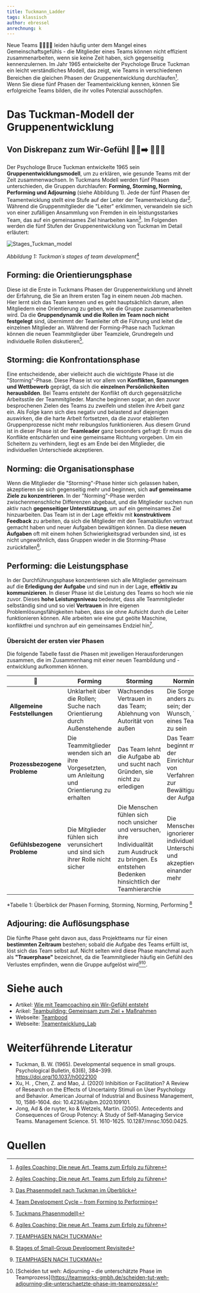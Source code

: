 ```yaml
---
title: Tuckmann_Ladder
tags: klassisch
author: ebressel
anrechnung: k 
---
```


Neue Teams :family_man_man_girl_boy: leiden häufig unter dem Mangel eines Gemeinschaftsgefühls - die Mitglieder eines Teams können nicht effizient zusammenarbeiten, wenn sie keine Zeit haben, sich gegenseitig kennenzulernen. Im Jahr 1965 entwickelte der Psychologe Bruce Tuckman ein leicht verständliches Modell, das zeigt, wie Teams in verschiedenen Bereichen die gleichen Phasen der Gruppenentwicklung durchlaufen[^1]. Wenn Sie diese fünf Phasen der Teamentwicklung kennen, können Sie erfolgreiche Teams bilden, die ihr volles Potenzial ausschöpfen.

# Das Tuckman-Modell der Gruppenentwicklung
## Von Diskrepanz zum Wir-Gefühl  :ng_man::arrow_right: :people_holding_hands:

Der Psychologe Bruce Tuckman entwickelte 1965 sein **Gruppenentwicklungsmodell**, um zu erklären, wie gesunde Teams mit der Zeit zusammenwachsen. In Tuckmans Modell werden fünf
Phasen unterschieden, die Gruppen durchlaufen: **Forming, Storming, Norming, Performing und Adjourning** (siehe Abbildung 1). Jede der fünf Phasen der Teamentwicklung stellt eine Stufe auf der Leiter der Teamentwicklung dar[^1]. Während die Gruppenmitglieder die "Leiter" erklimmen, verwandeln sie sich von einer zufälligen Ansammlung von Fremden in ein leistungsstarkes Team, das auf ein gemeinsames Ziel hinarbeiten kann[^2]. Im Folgenden werden die fünf Stufen der Gruppenentwicklung von Tuckman im Detail erläutert:

![Stages_Tuckman_model](https://user-images.githubusercontent.com/92668932/143244002-85eb062a-88a5-4d62-a6bd-6aa6eec4b78a.png)

*Abbildung 1: Tuckman´s stages of team development*[^3]

## Forming: die Orientierungsphase

Diese ist die Erste in Tuckmans Phasen der Gruppenentwicklung und ähnelt der Erfahrung, die Sie an Ihrem ersten Tag in einem neuen Job machen. Hier lernt
sich das Team kennen und es geht hauptsächlich darum, allen Mitgliedern eine Orientierung zu geben, wie die Gruppe zusammenarbeiten wird. Da die **Gruppendynamik und die Rollen im Team noch nicht festgelegt** sind, übernimmt der Teamleiter oft die Führung und leitet die einzelnen Mitglieder an. Während der Forming-Phase nach Tuckman können die neuen
Teammitglieder über Teamziele, Grundregeln und individuelle Rollen diskutieren[^4]. 

## Storming: die Konfrontationsphase

Eine entscheidende, aber vielleicht auch die wichtigste Phase ist die "Storming"-Phase. Diese Phase ist vor allem von **Konflikten, Spannungen und Wettbewerb** geprägt, da sich die **einzelnen Persönlichkeiten herausbilden**. Bei Teams entsteht der Konflikt oft durch gegensätzliche Arbeitsstile der Teammitglieder. Manche beginnen sogar, an den zuvor
besprochenen Zielen des Teams zu zweifeln und stellen ihre Arbeit ganz ein. Als Folge kann sich dies negativ und belastend auf diejenigen auswirken, die die harte Arbeit
fortsetzen, da die zuvor etablierten Gruppenprozesse nicht mehr reibungslos funktionieren. Aus diesem Grund ist in dieser Phase ist der **Teamleader** ganz besonders gefragt: Er muss die Konflikte entschärfen und eine gemeinsame Richtung vorgeben. Um ein Scheitern zu verhindern, liegt es am Ende bei den Mitglieder, die individuellen Unterschiede akzeptieren.

## Norming: die Organisationsphase

Wenn die Mitglieder die "Storming"-Phase hinter sich gelassen haben, akzeptieren sie sich gegenseitig mehr und beginnen, sich **auf gemeinsame Ziele zu konzentrieren**. In der
"Norming"-Phase werden zwischenmenschliche Differenzen abgebaut, und die Mitglieder suchen nun aktiv nach **gegenseitiger Unterstützung**, um auf ein gemeinsames Ziel hinzuarbeiten. Das Team ist in der Lage effektiv mit **konstruktivem Feedback** zu arbeiten, da sich die Mitglieder mit den Teamabläufen vertraut gemacht haben und neuer Aufgaben bewältigen können. Da diese **neuen Aufgaben** oft mit einem hohen Schwierigkeitsgrad verbunden sind, ist es nicht ungewöhnlich, dass Gruppen wieder in die Storming-Phase zurückfallen[^1]. 

## Performing: die Leistungsphase

In der Durchführungsphase konzentrieren sich alle Mitglieder gemeinsam auf die **Erledigung der Aufgabe** und sind nun in der Lage, **effektiv zu kommunizieren**. In dieser Phase ist die Leistung des Teams so hoch wie nie zuvor. Dieses **hohe Leistungsniveau** bedeutet, dass alle Teammitglieder selbständig sind und so viel **Vertrauen** in ihre eigenen Problemlösungsfähigkeiten haben, dass sie ohne Aufsicht durch die Leiter funktionieren können. Alle arbeiten wie eine gut geölte Maschine, konfliktfrei und synchron auf ein gemeinsames Endziel hin[^5].

### Übersicht der ersten vier Phasen

Die folgende Tabelle fasst die Phasen mit jeweiligen Herausforderungen zusammen, die im Zusammenhang mit einer neuen Teambildung und -entwicklung aufkommen können. 

  | :busts_in_silhouette: | Forming | Storming | Norming | Performing |
  | ------------- | ------------- | ------------- | ------------- | ------------- |
  | **Allgemeine Feststellungen** | Unklarheit über die Rollen; Suche nach Orientierung durch Außenstehende | Wachsendes Vertrauen in das Team; Ablehnung von Autorität von außen |     Die Sorge, anders zu sein; der Wunsch, Teil eines Teams zu sein | Besorgnis über die Erledigung der Arbeit |
  | **Prozessbezogene Probleme** | Die Teammitglieder wenden sich an ihre Vorgesetzten, um Anleitung und Orientierung zu erhalten |Das Team lehnt die Aufgabe ab und sucht nach         Gründen, sie nicht zu erledigen | Das Team beginnt mit der Einrichtung von Verfahren zur Bewältigung der Aufgabe | Das Team ist in der Lage, Probleme zu lösen |
  | **Gefühlsbezogene Probleme** | Die Mitglieder fühlen sich verunsichert und sind sich ihrer Rolle nicht sicher | Die Menschen fühlen sich noch unsicher und versuchen, ihre          Individualität zum Ausdruck zu bringen. Es entstehen Bedenken hinsichtlich der Teamhierarchie | Die Menschen ignorieren individuelle Unterschiede und akzeptieren einander        mehr | Die Mitarbeiter haben einen gemeinsamen Fokus, kommunizieren effektiv und werden dadurch effizienter und flexibler |

*Tabelle 1: Überblick der Phasen Forming, Storming, Norming, Performing [^6]

## Adjouring: die Auflösungsphase

Die fünfte Phase geht davon aus, dass Projektteams nur für einen **bestimmten Zeitraum** bestehen; sobald die Aufgabe des Teams erfüllt ist, löst sich das Team selbst auf. 
Nicht selten wird diese Phase manchmal auch als **"Trauerphase"** bezeichnet, da die Teammitglieder häufig ein Gefühl des Verlustes empfinden, wenn die Gruppe aufgelöst wird[^5][^7].


# Siehe auch

* Artikel: [Wie mit Teamcoaching ein Wir-Gefühl entsteht](https://www.business-wissen.de/artikel/teamarbeit-wie-mit-teamcoaching-ein-wir-gefuehl-entsteht/)
* Arikel: [Teambuilding: Gemeinsam zum Ziel + Maßnahmen](https://www.fuer-gruender.de/blog/teambuilding/)
* Webseite: [Teambood](https://teamhood.com/)
* Webseite: [Teamentwicklung_Lab](https://teamentwicklung-lab.de/)

# Weiterführende Literatur

* Tuckman, B. W. (1965). Developmental sequence in small groups. Psychological Bulletin, 63(6), 384–399. https://doi.org/10.1037/h0022100
* Xu, H. , Chen, Z. and Mao, J. (2020) Inhibition or Facilitation? A Review of Research on the Effects of Uncertainty Stimuli on User Psychology and Behavior. American Journal of Industrial and Business Management, 10, 1586-1604. doi: 10.4236/ajibm.2020.109101.
* Jong, Ad & de ruyter, ko & Wetzels, Martin. (2005). Antecedents and Consequences of Group Potency: A Study of Self-Managing Service Teams. Management Science. 51. 1610-1625. 10.1287/mnsc.1050.0425. 

# Quellen

[^3]: [Team Development Cycle – from Forming to Performing](https://teamhood.com/team-performance-resources/team-development-cycle-from-forming-to-performing/)
[^2]: [Das Phasenmodell nach Tuckman im Überblick](https://projekte-leicht-gemacht.de/blog/softskills/fuehrung/teams/die-phasen-der-teamentwicklung-wie-produktiv-ist-dein-team/)
[^4]: [Tuckmans Phasenmodell)](https://teamentwicklung-lab.de/tuckman-phasenmodell)
[^6]: [Stages of Small-Group Development Revisited](https://webspace.science.uu.nl/~daeme101/Stages%20of%20Small-Group%20Development%20Revisted.pdf)
[^5]: [TEAMPHASEN NACH TUCKMAN](https://www.wsu-beratung.de/blog/teamphasen)
[^7]: [Scheiden tut weh: Adjourning – die unterschätzte Phase im Teamprozess](https://teamworks-gmbh.de/scheiden-tut-weh-adjourning-die-unterschaetzte-phase-im-teamprozess/
[^1]: [Agiles Coaching: Die neue Art, Teams zum Erfolg zu führen](https://books.google.de/books?id=iV6yDwAAQBAJ&lpg=PT335&ots=KQiYmuqrjk&dq=adjourning%20als%20trauerphase&hl=de&pg=PT335#v=onepage&q=adjourning%20als%20trauerphase&f=false)
